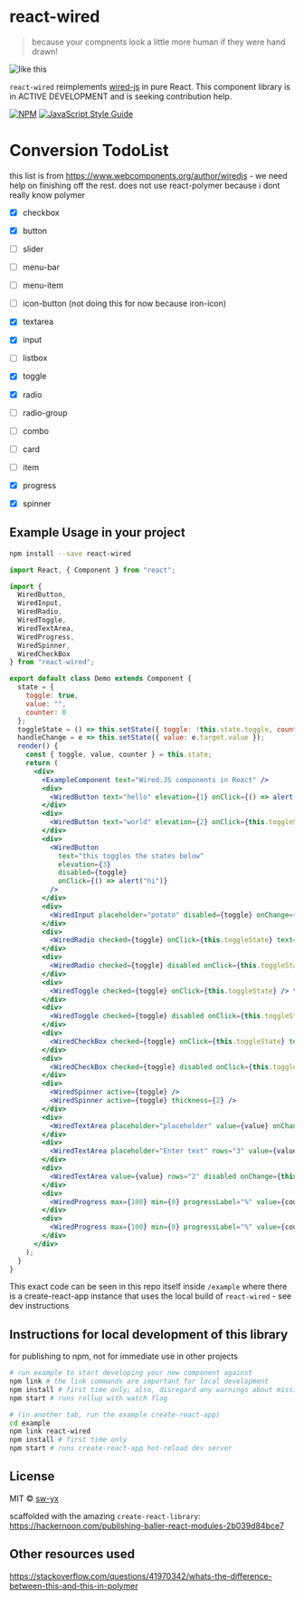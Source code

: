 # react-wired

> because your compnents look a little more human if they were hand drawn!

![like this](https://pbs.twimg.com/media/DYNCYT1UMAAt6Zf.jpg)

`react-wired` reimplements [wired-js](https://www.webcomponents.org/author/wiredjs) in pure React. This component library is in ACTIVE DEVELOPMENT and is seeking contribution help.

[![NPM](https://img.shields.io/npm/v/react-wired.svg)](https://www.npmjs.com/package/react-wired) [![JavaScript Style Guide](https://img.shields.io/badge/code_style-standard-brightgreen.svg)](https://standardjs.com)


# Conversion TodoList

this list is from https://www.webcomponents.org/author/wiredjs - we need help on finishing off the rest. does not use react-polymer because i dont really know polymer

* [x] checkbox
* [x] button
* [ ] slider
* [ ] menu-bar
* [ ] menu-item
* [ ] icon-button (not doing this for now because iron-icon)
* [x] textarea
* [x] input
* [ ] listbox
* [x] toggle
* [x] radio
* [ ] radio-group
* [ ] combo
* [ ] card
* [ ] item
* [x] progress
* [x] spinner


## Example Usage in your project

```bash
npm install --save react-wired
```

```jsx
import React, { Component } from "react";

import {
  WiredButton,
  WiredInput,
  WiredRadio,
  WiredToggle,
  WiredTextArea,
  WiredProgress,
  WiredSpinner,
  WiredCheckBox
} from "react-wired";

export default class Demo extends Component {
  state = {
    toggle: true,
    value: "",
    counter: 0
  };
  toggleState = () => this.setState({ toggle: !this.state.toggle, counter: this.state.counter + 1 });
  handleChange = e => this.setState({ value: e.target.value });
  render() {
    const { toggle, value, counter } = this.state;
    return (
      <div>
        <ExampleComponent text="Wired.JS components in React" />
        <div>
          <WiredButton text="hello" elevation={1} onClick={() => alert("hi")} />
        </div>
        <div>
          <WiredButton text="world" elevation={2} onClick={this.toggleState} />
        </div>
        <div>
          <WiredButton
            text="this toggles the states below"
            elevation={3}
            disabled={toggle}
            onClick={() => alert("hi")}
          />
        </div>
        <div>
          <WiredInput placeholder="potato" disabled={toggle} onChange={e => console.log(e.target.value)} />
        </div>
        <div>
          <WiredRadio checked={toggle} onClick={this.toggleState} text="radio that works" />
        </div>
        <div>
          <WiredRadio checked={toggle} disabled onClick={this.toggleState} text="disabled radio " />
        </div>
        <div>
          <WiredToggle checked={toggle} onClick={this.toggleState} /> test
        </div>
        <div>
          <WiredToggle checked={toggle} disabled onClick={this.toggleState} /> test
        </div>
        <div>
          <WiredCheckBox checked={toggle} onClick={this.toggleState} text="text" />
        </div>
        <div>
          <WiredCheckBox checked={toggle} disabled onClick={this.toggleState} text="text" />
        </div>
        <div>
          <WiredSpinner active={toggle} />
          <WiredSpinner active={toggle} thickness={2} />
        </div>
        <div>
          <WiredTextArea placeholder="placeholder" value={value} onChange={this.handleChange} />
        </div>
        <div>
          <WiredTextArea placeholder="Enter text" rows="3" value={value} onChange={this.handleChange} />
        </div>
        <div>
          <WiredTextArea value={value} rows="2" disabled onChange={this.handleChange} />
        </div>
        <div>
          <WiredProgress max={100} min={0} progressLabel="%" value={counter} percentage />
        </div>
        <div>
          <WiredProgress max={100} min={0} progressLabel="%" value={counter} />
        </div>
      </div>
    );
  }
}

```

This exact code can be seen in this repo itself inside `/example` where there is a create-react-app instance that uses the local build of `react-wired` - see dev instructions

## Instructions for local development of this library

for publishing to npm, not for immediate use in other projects

```bash
# run example to start developing your new component against
npm link # the link commands are important for local development
npm install # first time only; also, disregard any warnings about missing peer dependencies
npm start # runs rollup with watch flag

# (in another tab, run the example create-react-app)
cd example
npm link react-wired
npm install # first time only
npm start # runs create-react-app hot-reload dev server
```


## License

MIT © [sw-yx](https://github.com/sw-yx)

scaffolded with the amazing `create-react-library`: <https://hackernoon.com/publishing-baller-react-modules-2b039d84bce7>

## Other resources used

<https://stackoverflow.com/questions/41970342/whats-the-difference-between-this-and-this-in-polymer>
